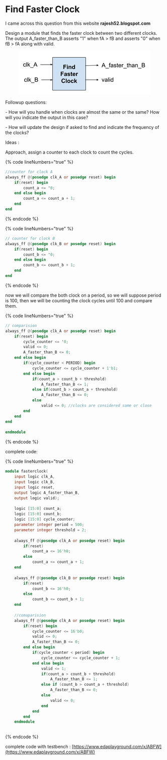 # Find Faster Clock

I came across this question from this website **rajesh52.blogspot.com**

Design a module that finds the faster clock between two different clocks. The output A\_faster\_than\_B asserts "1" when fA > fB and asserts "0" when fB > fA along with valid.

<figure><img src="../.gitbook/assets/image (2).png" alt=""><figcaption></figcaption></figure>

Followup questions:

\- How will you handle when clocks are almost the same or the same? How will you indicate the output in this case?

\- How will update the design if asked to find and indicate the frequency of the clocks?



Ideas :&#x20;

Approach, assign a counter to each clock to count the cycles.

{% code lineNumbers="true" %}
```verilog
//counter for clock A
always_ff @(posedge clk_A or posedge reset) begin
    if(reset) begin
        count_a <= '0;
    end else begin
        count_a <= count_a + 1;
    end
end
```
{% endcode %}

{% code lineNumbers="true" %}
```verilog
// counter for clock B
always_ff @(posedge clk_B or posedge reset) begin
    if(reset) begin
        count_b <= '0;
    end else begin
        count_b <= count_b + 1;
    end 
end 
```
{% endcode %}

now we will compare the both clock on a period, so we will suppose period is 100, then we will be counting the clock cycles until 100 and compare them.

{% code lineNumbers="true" %}
```verilog
// comparision
always_ff @(posedge clk_A or posedge reset) begin
    if(reset) begin
        cycle_counter <= '0;
        valid <= 0;
        A_faster_than_B <= 0;
    end else begin
        if(cycle_counter < PERIOD) begin
            cycle_counter <= cycle_counter + 1'b1;
        end else begin
            if(count_a > count_b + threshold)
                A_faster_than_B <= 1;
            else if(count_b > count_a + threshold)
                A_faster_than_B <= 0;
            else
                valid <= 0; //clocks are considered same or close
        end
    end
end

endmodule
```
{% endcode %}



complete code:

{% code lineNumbers="true" %}
```verilog
module fasterclock(    
    input logic clk_A,
    input logic clk_B,
    input logic reset,
    output logic A_faster_than_B,
    output logic valid);
    
    logic [15:0] count_a;
    logic [15:0] count_b;
    logic [15:0] cycle_counter;
    parameter integer period = 500;
    parameter integer threshold = 2;
    
    always_ff @(posedge clk_A or posedge reset) begin
        if(reset) 
            count_a <= 16'h0;
        else
            count_a <= count_a + 1;
    end
    
    always_ff @(posedge clk_B or posedge reset) begin
        if(reset)
            count_b <= 16'h0;
        else 
            count_b <= count_b + 1;
    end
    
    //comaparision
    always_ff @(posedge clk_A or posedge reset) begin
        if(reset) begin
            cycle_counter <= 16'b0;
            valid <= 0;
            A_faster_than_B <= 0;
        end else begin
            if(cycle_counter < period) begin
                cycle_counter <= cycle_counter + 1;
            end else begin
                valid <= 1;
                if(count_a > count_b + threshold)
                    A_faster_than_B <= 1;
                else if (count_b > count_a + threshold) 
                    A_faster_than_B <= 0;
                else 
                    valid <= 0;
                end
            end
        end
    endmodule
    
```
{% endcode %}



complete code with testbench : [https://www.edaplayground.com/x/ABFW](https://www.edaplayground.com/x/ABFW)

